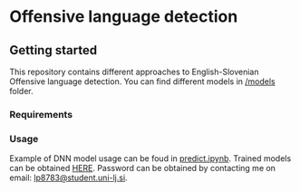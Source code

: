# Offensive language detection

## Getting started
This repository contains different approaches to English-Slovenian Offensive language detection. You can find different models in [/models](https://github.com/premky85/nlp-offensive_language_detection/tree/main/models) folder.

### Requirements

### Usage
Example of DNN model usage can be foud in [predict.ipynb](https://github.com/premky85/nlp-offensive_language_detection/blob/main/predict.ipynb). Trained models can be obtained [HERE](). Password can be obtained by contacting me on email: <lp8783@student.uni-lj.si>.
